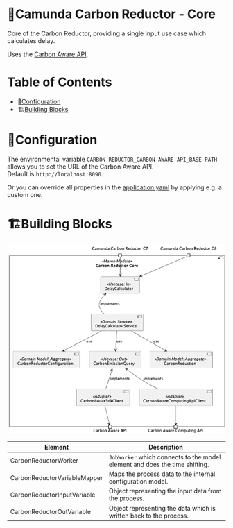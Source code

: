 # 🌱Camunda Carbon Reductor - Core

Core of the Carbon Reductor, providing a single input use case which calculates delay. 

Uses the [Carbon Aware API](../api/api-carbon-aware/README.md).

# Table of Contents

* 🔧[️Configuration](#configuration)
* 🏗[️Building Blocks](#building-blocks)

# 🔧️Configuration

The environmental variable `CARBON-REDUCTOR_CARBON-AWARE-API_BASE-PATH` allows you to set the URL of the Carbon Aware API.  
Default is `http://localhost:8090`.

Or you can override all properties in the [application.yaml](./src/main/resources/application.yaml) by applying e.g. a custom one. 


# 🏗Building Blocks

![Building Block View Level 1 Carbon Reductor Core](../assets/diagram/generated/building-block-view-level-1-carbon-reductor-core.png)

| Element                      | Description                                                                 |
|------------------------------|-----------------------------------------------------------------------------|
| CarbonReductorWorker         | `JobWorker` which connects to the model element and does the time shifting. |
| CarbonReductorVariableMapper | Maps the process data to the internal configuration model.                  |
| CarbonReductorInputVariable  | Object representing the input data from the process.                        |
| CarbonReductorOutVariable    | Object representing the data which is written back to the process.          |
